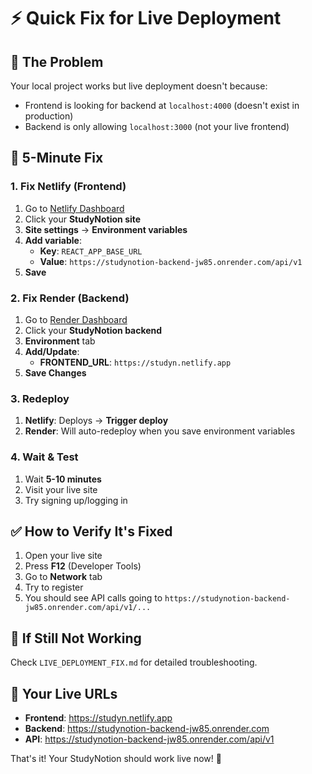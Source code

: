 # ⚡ Quick Fix for Live Deployment

## 🎯 **The Problem**
Your local project works but live deployment doesn't because:
- Frontend is looking for backend at `localhost:4000` (doesn't exist in production)
- Backend is only allowing `localhost:3000` (not your live frontend)

## 🔧 **5-Minute Fix**

### 1. Fix Netlify (Frontend)
1. Go to [Netlify Dashboard](https://app.netlify.com)
2. Click your **StudyNotion site**
3. **Site settings** → **Environment variables**
4. **Add variable**:
   - **Key**: `REACT_APP_BASE_URL`
   - **Value**: `https://studynotion-backend-jw85.onrender.com/api/v1`
5. **Save**

### 2. Fix Render (Backend)
1. Go to [Render Dashboard](https://dashboard.render.com)
2. Click your **StudyNotion backend**
3. **Environment** tab
4. **Add/Update**:
   - **FRONTEND_URL**: `https://studyn.netlify.app`
5. **Save Changes**

### 3. Redeploy
1. **Netlify**: Deploys → **Trigger deploy**
2. **Render**: Will auto-redeploy when you save environment variables

### 4. Wait & Test
1. Wait **5-10 minutes**
2. Visit your live site
3. Try signing up/logging in

## ✅ **How to Verify It's Fixed**

1. Open your live site
2. Press **F12** (Developer Tools)
3. Go to **Network** tab
4. Try to register
5. You should see API calls going to `https://studynotion-backend-jw85.onrender.com/api/v1/...`

## 🚨 **If Still Not Working**

Check `LIVE_DEPLOYMENT_FIX.md` for detailed troubleshooting.

## 📱 **Your Live URLs**
- **Frontend**: https://studyn.netlify.app
- **Backend**: https://studynotion-backend-jw85.onrender.com
- **API**: https://studynotion-backend-jw85.onrender.com/api/v1

That's it! Your StudyNotion should work live now! 🚀

